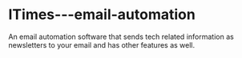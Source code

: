 # ITimes---email-automation
An email automation software that sends tech related information as newsletters to your email and has other features as well.
